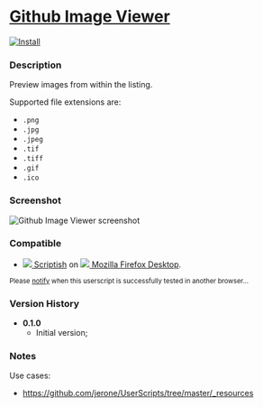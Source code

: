 # [Github Image Viewer](https://github.com/jerone/UserScripts/tree/master/Github_Image_Viewer)

[![Install](https://raw.github.com/jerone/UserScripts/master/_resources/Install-button.jpg)](https://github.com/jerone/UserScripts/raw/master/Github_Image_Viewer/Github_Image_Viewer.user.js)

### Description

Preview images from within the listing.

Supported file extensions are:

* `.png`
* `.jpg`
* `.jpeg`
* `.tif`
* `.tiff`
* `.gif`
* `.ico`

### Screenshot

![Github Image Viewer screenshot](https://github.com/jerone/UserScripts/raw/master/Github_Image_Viewer/screenshot.jpg)

### Compatible

* [![](https://raw.github.com/jerone/UserScripts/master/_resources/Scriptish.png) Scriptish](https://addons.mozilla.org/firefox/addon/scriptish/) on [![](https://raw.github.com/jerone/UserScripts/master/_resources/Firefox.png) Mozilla Firefox Desktop](http://www.mozilla.org/en-US/firefox/fx/#desktop).

<sub>Please [notify](https://github.com/jerone/UserScripts/issues/new?title=Userscript%20%3Cname%3E%20%28%3Cversion%3E%29%20also%20works%20in%20%3Cbrowser%3E%20on%20%3Cdesktop/device%3E) when this userscript is successfully tested in another browser...</sub>

### Version History

* **0.1.0**
    * Initial version;

### Notes

Use cases:

* https://github.com/jerone/UserScripts/tree/master/_resources
